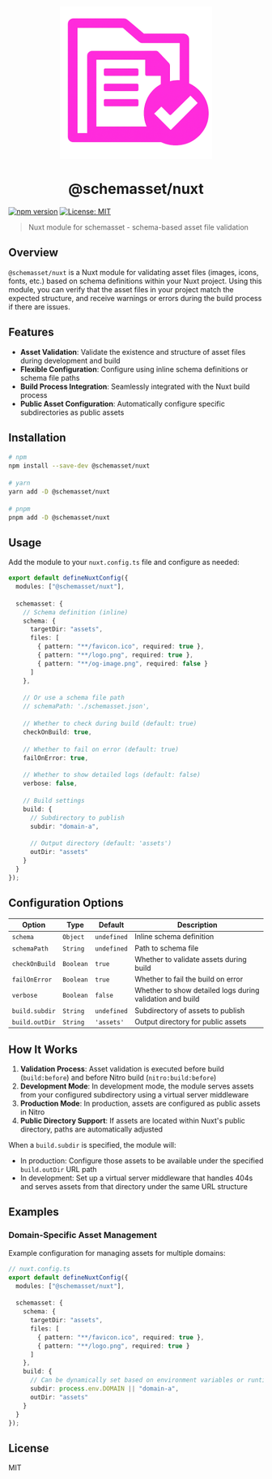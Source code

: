 <div align="center">
  <img src="../../assets/schemasset.png" alt="SchemaAsset Logo" width="300">

# @schemasset/nuxt

</div>

[![npm version](https://img.shields.io/npm/v/@schemasset/nuxt)](https://www.npmjs.com/package/@schemasset/nuxt)
[![License: MIT](https://img.shields.io/badge/License-MIT-green.svg)](../../LICENSE)

> Nuxt module for schemasset - schema-based asset file validation

## Overview

`@schemasset/nuxt` is a Nuxt module for validating asset files (images, icons, fonts, etc.) based on schema definitions within your Nuxt project. Using this module, you can verify that the asset files in your project match the expected structure, and receive warnings or errors during the build process if there are issues.

## Features

- **Asset Validation**: Validate the existence and structure of asset files during development and build
- **Flexible Configuration**: Configure using inline schema definitions or schema file paths
- **Build Process Integration**: Seamlessly integrated with the Nuxt build process
- **Public Asset Configuration**: Automatically configure specific subdirectories as public assets

## Installation

```bash
# npm
npm install --save-dev @schemasset/nuxt

# yarn
yarn add -D @schemasset/nuxt

# pnpm
pnpm add -D @schemasset/nuxt
```

## Usage

Add the module to your `nuxt.config.ts` file and configure as needed:

```ts
export default defineNuxtConfig({
  modules: ["@schemasset/nuxt"],

  schemasset: {
    // Schema definition (inline)
    schema: {
      targetDir: "assets",
      files: [
        { pattern: "**/favicon.ico", required: true },
        { pattern: "**/logo.png", required: true },
        { pattern: "**/og-image.png", required: false }
      ]
    },

    // Or use a schema file path
    // schemaPath: './schemasset.json',

    // Whether to check during build (default: true)
    checkOnBuild: true,

    // Whether to fail on error (default: true)
    failOnError: true,

    // Whether to show detailed logs (default: false)
    verbose: false,

    // Build settings
    build: {
      // Subdirectory to publish
      subdir: "domain-a",

      // Output directory (default: 'assets')
      outDir: "assets"
    }
  }
});
```

## Configuration Options

| Option | Type | Default | Description |
| --- | --- | --- | --- |
| `schema` | `Object` | `undefined` | Inline schema definition |
| `schemaPath` | `String` | `undefined` | Path to schema file |
| `checkOnBuild` | `Boolean` | `true` | Whether to validate assets during build |
| `failOnError` | `Boolean` | `true` | Whether to fail the build on error |
| `verbose` | `Boolean` | `false` | Whether to show detailed logs during validation and build |
| `build.subdir` | `String` | `undefined` | Subdirectory of assets to publish |
| `build.outDir` | `String` | `'assets'` | Output directory for public assets |

## How It Works

1. **Validation Process**: Asset validation is executed before build (`build:before`) and before Nitro build (`nitro:build:before`)
2. **Development Mode**: In development mode, the module serves assets from your configured subdirectory using a virtual server middleware
3. **Production Mode**: In production, assets are configured as public assets in Nitro
4. **Public Directory Support**: If assets are located within Nuxt's public directory, paths are automatically adjusted

When a `build.subdir` is specified, the module will:
- In production: Configure those assets to be available under the specified `build.outDir` URL path
- In development: Set up a virtual server middleware that handles 404s and serves assets from that directory under the same URL structure

## Examples

### Domain-Specific Asset Management

Example configuration for managing assets for multiple domains:

```ts
// nuxt.config.ts
export default defineNuxtConfig({
  modules: ["@schemasset/nuxt"],

  schemasset: {
    schema: {
      targetDir: "assets",
      files: [
        { pattern: "**/favicon.ico", required: true },
        { pattern: "**/logo.png", required: true }
      ]
    },
    build: {
      // Can be dynamically set based on environment variables or runtime config
      subdir: process.env.DOMAIN || "domain-a",
      outDir: "assets"
    }
  }
});
```

## License

MIT
